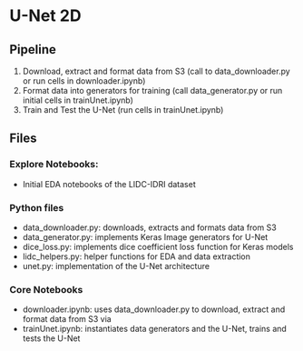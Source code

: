 # U-Net 2D

## Pipeline
1. Download, extract and format data from S3 (call to data_downloader.py or run cells in downloader.ipynb) 
2. Format data into generators for training (call data_generator.py or run initial cells in trainUnet.ipynb) 
3. Train and Test the U-Net (run cells in trainUnet.ipynb) 

## Files

### Explore Notebooks: 
- Initial EDA notebooks of the LIDC-IDRI dataset 

### Python files
- data_downloader.py: downloads, extracts and formats data from S3
- data_generator.py: implements Keras Image generators for U-Net
- dice_loss.py: implements dice coefficient loss function for Keras models
- lidc_helpers.py: helper functions for EDA and data extraction
- unet.py: implementation of the U-Net architecture 


### Core Notebooks
- downloader.ipynb: uses data_downloader.py to download, extract and format data from S3 via 
- trainUnet.ipynb: instantiates data generators and the U-Net, trains and tests the U-Net



